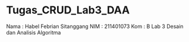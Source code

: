# Tugas_CRUD_Lab3_DAA
Nama : Habel Febrian Sitanggang
NIM  : 211401073
Kom  : B
Lab 3 Desain dan Analisis Algoritma
